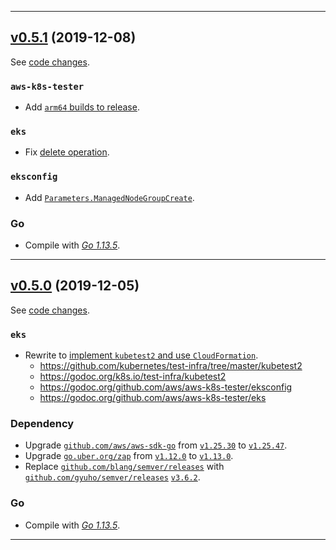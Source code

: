 

<hr>


## [v0.5.1](https://github.com/aws/aws-k8s-tester/releases/tag/v0.5.1) (2019-12-08)

See [code changes](https://github.com/aws/aws-k8s-tester/compare/v0.5.0...v0.5.1).

### `aws-k8s-tester`

- Add [`arm64` builds to release](https://github.com/aws/aws-k8s-tester/commit/39a6fcc687a45590b594e285708d9d03287873e5).

### `eks`

- Fix [delete operation](https://github.com/aws/aws-k8s-tester/commit/08efbaedf32ed84979623e4129acafbee6eaea5f).

### `eksconfig`

- Add [`Parameters.ManagedNodeGroupCreate`](https://github.com/aws/aws-k8s-tester/commit/9498e7093ba0696d96a87dca843ff68c6561bb02).

### Go

- Compile with [*Go 1.13.5*](https://golang.org/doc/devel/release.html#go1.13).


<hr>


## [v0.5.0](https://github.com/aws/aws-k8s-tester/releases/tag/v0.5.0) (2019-12-05)

See [code changes](https://github.com/aws/aws-k8s-tester/compare/v0.4.4...v0.5.0).

### `eks`

- Rewrite to [implement `kubetest2` and use `CloudFormation`](https://github.com/aws/aws-k8s-tester/pull/64).
  - https://github.com/kubernetes/test-infra/tree/master/kubetest2
  - https://godoc.org/k8s.io/test-infra/kubetest2
  - https://godoc.org/github.com/aws/aws-k8s-tester/eksconfig
  - https://godoc.org/github.com/aws/aws-k8s-tester/eks

### Dependency

- Upgrade [`github.com/aws/aws-sdk-go`](https://github.com/aws/aws-sdk-go/releases) from [`v1.25.30`](https://github.com/aws/aws-sdk-go/releases/tag/v1.25.30) to [`v1.25.47`](https://github.com/aws/aws-sdk-go/releases/tag/v1.25.47).
- Upgrade [`go.uber.org/zap`](https://github.com/uber-go/zap/releases) from [`v1.12.0`](https://github.com/uber-go/zap/releases/tag/v1.12.0) to [`v1.13.0`](https://github.com/uber-go/zap/releases/tag/v1.13.0).
- Replace [`github.com/blang/semver/releases`](https://github.com/blang/semver/releases) with [`github.com/gyuho/semver/releases`](https://github.com/gyuho/semver/releases) [`v3.6.2`](https://github.com/gyuho/semver/releases/tag/v3.6.2).

### Go

- Compile with [*Go 1.13.5*](https://golang.org/doc/devel/release.html#go1.13).


<hr>


